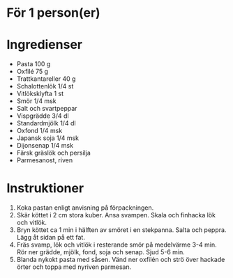 # För 1 person(er)
# Ingredienser
- Pasta 100 g
- Oxfilé 75 g
- Trattkantareller 40 g
- Schalottenlök 1/4 st
- Vitlöksklyfta 1 st
- Smör 1/4 msk
- Salt och svartpeppar
- Vispgrädde 3/4 dl
- Standardmjölk 1/4 dl
- Oxfond 1/4 msk
- Japansk soja 1/4 msk
- Dijonsenap 1/4 msk
- Färsk gräslök och persilja
- Parmesanost, riven
# Instruktioner
1. Koka pastan enligt anvisning på förpackningen.
2. Skär köttet i 2 cm stora kuber. Ansa svampen. Skala och finhacka lök och vitlök.
3. Bryn köttet ca 1 min i hälften av smöret i en stekpanna. Salta och peppra. Lägg åt sidan på ett fat.
4. Fräs svamp, lök och vitlök i resterande smör på medelvärme 3-4 min. Rör ner grädde, mjölk, fond, soja och senap. Sjud 5-6 min.
5. Blanda nykokt pasta med såsen. Vänd ner oxfilén och strö över hackade örter och toppa med nyriven parmesan.